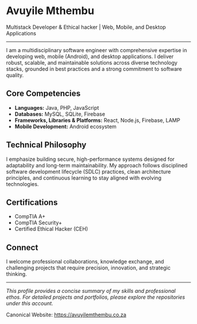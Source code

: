 # Avuyile Mthembu

Multistack Developer & Ethical hacker | Web, Mobile, and Desktop Applications

---

I am a multidisciplinary software engineer with comprehensive expertise in developing web, mobile (Android), and desktop applications. I deliver robust, scalable, and maintainable solutions across diverse technology stacks, grounded in best practices and a strong commitment to software quality.

## Core Competencies

- **Languages:** Java, PHP, JavaScript  
- **Databases:** MySQL, SQLite, Firebase  
- **Frameworks, Libraries & Platforms:** React, Node.js, Firebase, LAMP  
- **Mobile Development:** Android ecosystem  

## Technical Philosophy

I emphasize building secure, high-performance systems designed for adaptability and long-term maintainability. My approach follows disciplined software development lifecycle (SDLC) practices, clean architecture principles, and continuous learning to stay aligned with evolving technologies.

## Certifications

- CompTIA A+  
- CompTIA Security+  
- Certified Ethical Hacker (CEH)  

## Connect

I welcome professional collaborations, knowledge exchange, and challenging projects that require precision, innovation, and strategic thinking.

---

*This profile provides a concise summary of my skills and professional ethos. For detailed projects and portfolios, please explore the repositories under this account.*

Canonical Website: https://avuyilemthembu.co.za

